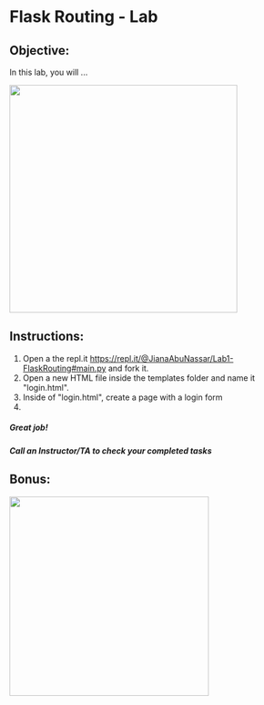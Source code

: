 # Flask Routing - Lab

## Objective: 
In this lab, you will ...





<img src="https://i.ytimg.com/vi/1IsL6g2ixak/maxresdefault.jpg" width="400">





## Instructions:
1. Open a the repl.it https://repl.it/@JianaAbuNassar/Lab1-FlaskRouting#main.py and fork it.
2. Open a new HTML file inside the templates folder and name it "login.html".
3. Inside of "login.html", create a page with a login form
4. 





##### Great job!
##### Call an Instructor/TA to check your completed tasks
 
 


## Bonus:

<img src="https://www.c-sharpcorner.com/UploadFile/201fc1/programming-in-java-using-the-mvc-architecture/Images/mvc%20framework.jpg" width="350">
